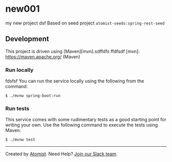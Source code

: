 # new001
my new project
dsf
Based on seed project `atomist-seeds:spring-rest-seed`

## Development

This project is driven using [Maven][mvn].sdffdfs
ffdfsdf
[mvn]: https://maven.apache.org/ (Maven)

### Run locally
fdsfsf
You can run the service locally using the following from the command:

```
$ ./mvnw spring-boot:run
```

### Run tests

This service comes with some rudimentary tests as a good starting
point for writing your own.  Use the following command to execute the
tests using Maven:

```
$ ./mvnw test
```

---

Created by [Atomist][atomist].
Need Help?  [Join our Slack team][slack].

[atomist]: https://www.atomist.com/ (Atomist - How Teams Deliver Software)
[slack]: https://join.atomist.com/ (Atomist Community Slack Workspace)

